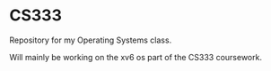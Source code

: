 # CS333
Repository for my Operating Systems class.

Will mainly be working on the xv6 os part of the CS333 coursework. 

